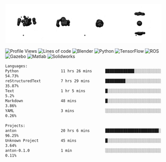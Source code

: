 ![cubes](https://github.com/imsenthur/imsenthur/blob/master/cubes.gif)

<!--START_SECTION:waka-->
![Profile Views](http://img.shields.io/badge/Profile%20views-206-blue)
![Lines of code](https://img.shields.io/badge/From%20%22Hello%2C%20World%21%22%2C%20I%27ve%20written-599383%20lines%20of%20code-blue)
![Blender](https://img.shields.io/badge/-Blender-orange)
![Python](https://img.shields.io/badge/-Python-blue)
![TensorFlow](https://img.shields.io/badge/-TensorFlow-ff8c00)
![ROS](https://img.shields.io/badge/-ROS-20b2aa)
![Gazebo](https://img.shields.io/badge/-Gazebo-lightgrey)
![Matlab](https://img.shields.io/badge/-Matlab-ffd700)
![Solidworks](https://img.shields.io/badge/-Solidworks-red)
```text
Languages: 
Python                   11 hrs 26 mins      █████████████░░░░░░░░░░░░   54.73% 
reStructuredText         7 hrs 29 mins       █████████░░░░░░░░░░░░░░░░   35.87% 
Text                     1 hr 5 mins         █░░░░░░░░░░░░░░░░░░░░░░░░   5.2% 
Markdown                 48 mins             █░░░░░░░░░░░░░░░░░░░░░░░░   3.86% 
YAML                     3 mins              ░░░░░░░░░░░░░░░░░░░░░░░░░   0.26%

Projects: 
anton                    20 hrs 6 mins       ████████████████████████░   96.25% 
Unknown Project          45 mins             █░░░░░░░░░░░░░░░░░░░░░░░░   3.64% 
anton-0.1.0              1 min               ░░░░░░░░░░░░░░░░░░░░░░░░░   0.11%
```


<!--END_SECTION:waka-->
